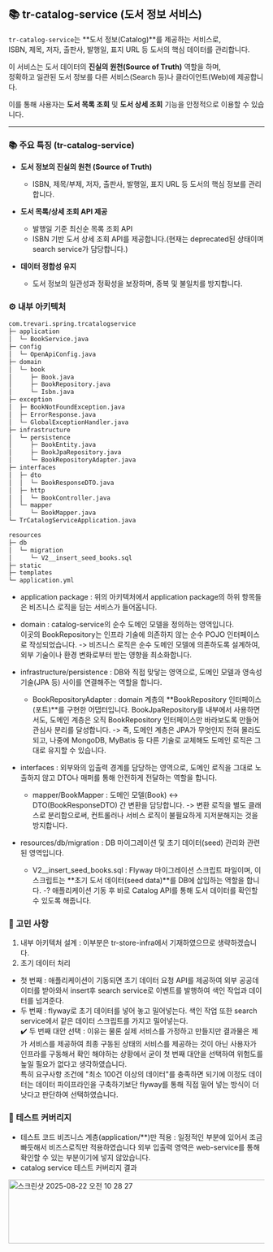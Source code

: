 ## 📚 tr-catalog-service (도서 정보 서비스)

`tr-catalog-service`는 **도서 정보(Catalog)**를 제공하는 서비스로,  
ISBN, 제목, 저자, 출판사, 발행일, 표지 URL 등 도서의 핵심 데이터를 관리합니다.  

이 서비스는 도서 데이터의 **진실의 원천(Source of Truth)** 역할을 하며,  
정확하고 일관된 도서 정보를 다른 서비스(Search 등)나 클라이언트(Web)에 제공합니다.  

이를 통해 사용자는 **도서 목록 조회** 및 **도서 상세 조회** 기능을 안정적으로 이용할 수 있습니다.

---

### 📚 주요 특징 (tr-catalog-service)

- **도서 정보의 진실의 원천 (Source of Truth)**
  - ISBN, 제목/부제, 저자, 출판사, 발행일, 표지 URL 등 도서의 핵심 정보를 관리합니다.   

- **도서 목록/상세 조회 API 제공**
  - 발행일 기준 최신순 목록 조회 API
  - ISBN 기반 도서 상세 조회 API를 제공합니다.(현재는 deprecated된 상태이며 search service가 담당합니다.)

- **데이터 정합성 유지**
  - 도서 정보의 일관성과 정확성을 보장하며, 중복 및 불일치를 방지합니다.
 
### ⚙️ 내부 아키텍처

```bash
com.trevari.spring.trcatalogservice
├─ application
│  └─ BookService.java
├─ config
│  └─ OpenApiConfig.java
├─ domain
│  └─ book
│     ├─ Book.java
│     ├─ BookRepository.java
│     └─ Isbn.java
├─ exception
│  ├─ BookNotFoundException.java
│  ├─ ErrorResponse.java
│  └─ GlobalExceptionHandler.java
├─ infrastructure
│  └─ persistence
│     ├─ BookEntity.java
│     ├─ BookJpaRepository.java
│     └─ BookRepositoryAdapter.java
├─ interfaces
│  ├─ dto
│  │  └─ BookResponseDTO.java
│  ├─ http
│  │  └─ BookController.java
│  └─ mapper
│     └─ BookMapper.java
└─ TrCatalogServiceApplication.java

resources
├─ db
│  └─ migration
│     └─ V2__insert_seed_books.sql
├─ static
├─ templates
└─ application.yml
```

 - application package : 위의 아키텍처에서 application package의 하위 항목들은 비즈니스 로직을 담는 서비스가 들어옵니다.  

 - domain : catalog-service의 순수 도메인 모델을 정의하는 영역입니다.  
            이곳의 BookRepository는 인프라 기술에 의존하지 않는 순수 POJO 인터페이스로 작성되었습니다.
            -> 비즈니스 로직은 순수 도메인 모델에 의존하도록 설계하여, 외부 기술이나 환경 변화로부터 받는 영향을 최소화합니다.  

 - infrastructure/persistence : DB와 직접 맞닿는 영역으로, 도메인 모델과 영속성 기술(JPA 등) 사이를 연결해주는 역할을 합니다.  
    - BookRepositoryAdapter : domain 계층의 **BookRepository 인터페이스(포트)**를 구현한 어댑터입니다.
                              BookJpaRepository를 내부에서 사용하면서도, 도메인 계층은 오직 BookRepository 인터페이스만 바라보도록 만들어 관심사 분리를 달성합니다.
                              -> 즉, 도메인 계층은 JPA가 무엇인지 전혀 몰라도 되고, 나중에 MongoDB, MyBatis 등 다른 기술로 교체해도 도메인 로직은 그대로 유지할 수 있습니다.  

 - interfaces : 외부와의 입출력 경계를 담당하는 영역으로, 도메인 로직을 그대로 노출하지 않고 DTO나 매퍼를 통해 안전하게 전달하는 역할을 합니다.
   - mapper/BookMapper : 도메인 모델(Book) ↔ DTO(BookResponseDTO) 간 변환을 담당합니다.
                         -> 변환 로직을 별도 클래스로 분리함으로써, 컨트롤러나 서비스 로직이 불필요하게 지저분해지는 것을 방지합니다.  

- resources/db/migration : DB 마이그레이션 및 초기 데이터(seed) 관리와 관련된 영역입니다.
  - V2__insert_seed_books.sql : Flyway 마이그레이션 스크립트 파일이며, 이 스크립트는 **초기 도서 데이터(seed data)**를 DB에 삽입하는 역할을 합니다.
                                -? 애플리케이션 기동 후 바로 Catalog API를 통해 도서 데이터를 확인할 수 있도록 해줍니다.

### 📌 고민 사항
1. 내부 아키텍처 설계 : 이부분은 tr-store-infra에서 기재하였으므로 생략하겠습니다.
2. 초기 데이터 처리 
  - 첫 번째 : 애플리케이션이 기동되면 초기 데이터 요청 API를 제공하여 외부 공공데이터를 받아와서 insert후 search service로 이벤트를 발행하여 색인 작업과 데이터를 넘겨준다.  
  - 두 번째 : flyway로 초기 데이터를 넣어 놓고 밀어넣는다. 색인 작업 또한 search service에서 같은 데이터 스크립트를 가지고 밀어넣는다.  
     ✔️ 두 번째 대안 선택 : 이유는 물론 실제 서비스를 가정하고 만들지만 결과물은 제가 서비스를 제공하여 최종 구동된 상태의 서비스를 제공하는 것이 아닌
     사용자가 인프라를 구동해서 확인 해야하는 상황에서 굳이 첫 번째 대안을 선택하여 위험도를 높일 필요가 없다고 생각하였습니다.  
     특히 요구사항 조건에 "최소 100건 이상의 데이터"를 충족하면 되기에 이정도 데이터는 데이터 파이프라인을 구축하기보단 flyway를 통해 직접 밀어 넣는 방식이 더 낫다고 판단하여 선택하였습니다.

### 🔖 테스트 커버리지
 - 테스트 코드 비즈니스 계층(application/**)만 적용 : 일정적인 부분에 있어서 조금 빠듯해서 비즈스로직만 적용하였습니다 외부 입출력 영역은 web-service를 통해 확인할 수 있는 부분이기에 넣지 않았습니다.
 - catalog service 테스트 커버리지 결과
<img width="1098" height="126" alt="스크린샷 2025-08-22 오전 10 28 27" src="https://github.com/user-attachments/assets/8d960c01-3ac7-4df7-8e91-11e995082a38" />

   









